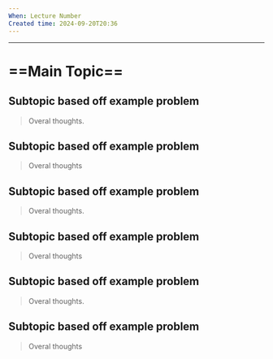 ```yaml
---
When: Lecture Number
Created time: 2024-09-20T20:36
---
```

---
# ==Main Topic==
## Subtopic based off example problem

> Overal thoughts.
## Subtopic based off example problem

> Overal thoughts
## Subtopic based off example problem

> Overal thoughts.
## Subtopic based off example problem

> Overal thoughts
## Subtopic based off example problem

> Overal thoughts.
## Subtopic based off example problem

> Overal thoughts